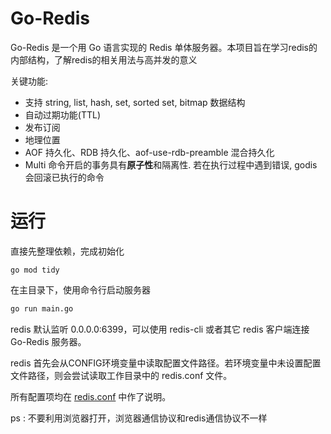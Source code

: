 # Go-Redis

Go-Redis 是一个用 Go 语言实现的 Redis 单体服务器。本项目旨在学习redis的内部结构，了解redis的相关用法与高并发的意义

关键功能:
- 支持 string, list, hash, set, sorted set, bitmap 数据结构
- 自动过期功能(TTL)
- 发布订阅
- 地理位置
- AOF 持久化、RDB 持久化、aof-use-rdb-preamble 混合持久化
- Multi 命令开启的事务具有**原子性**和隔离性. 若在执行过程中遇到错误, godis 会回滚已执行的命令

# 运行 

直接先整理依赖，完成初始化

```
go mod tidy
```

在主目录下，使用命令行启动服务器

```bash
go run main.go
```

redis 默认监听 0.0.0.0:6399，可以使用 redis-cli 或者其它 redis 客户端连接 Go-Redis 服务器。

redis 首先会从CONFIG环境变量中读取配置文件路径。若环境变量中未设置配置文件路径，则会尝试读取工作目录中的 redis.conf 文件。 

所有配置项均在 [redis.conf](./redis.conf) 中作了说明。

ps : 不要利用浏览器打开，浏览器通信协议和redis通信协议不一样